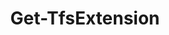 ﻿---
title: Get-TfsExtension
breadcrumbs: [ "ExtensionManagement" ]
parent: "ExtensionManagement"
description: "Gets one or more installed extensions in the specified collection. "
remarks: 
parameterSets: 
  "_All_": [ Collection, Extension, IncludeDisabledExtensions, IncludeErrors, IncludeInstallationIssues, Publisher, Server ] 
  "__AllParameterSets":  
    Extension: 
      type: "object"  
      position: "0"  
    Publisher: 
      type: "string"  
      position: "1"  
    Collection: 
      type: "object"  
    IncludeDisabledExtensions: 
      type: "SwitchParameter"  
    IncludeErrors: 
      type: "SwitchParameter"  
    IncludeInstallationIssues: 
      type: "SwitchParameter"  
    Server: 
      type: "object" 
parameters: 
  - name: "Extension" 
    description: "Specifies the ID or the name of the extensions. Wilcards are supported. When omitted, returns all extensions installed in the specified organization/collection. " 
    globbing: false 
    position: 0 
    type: "object" 
    defaultValue: "*" 
  - name: "Publisher" 
    description: "Specifies the ID or the name of the publisher. Wilcards are supported. When omitted, returns all extensions installed in the specified organization/collection. " 
    globbing: false 
    position: 1 
    type: "string" 
    defaultValue: "*" 
  - name: "IncludeDisabledExtensions" 
    description: "Includes disabled extensions in the result. When omitted, disabled extensions are not included in the result. " 
    globbing: false 
    type: "SwitchParameter" 
    defaultValue: "False" 
  - name: "IncludeErrors" 
    description:  
    globbing: false 
    type: "SwitchParameter" 
    defaultValue: "False" 
  - name: "IncludeInstallationIssues" 
    description:  
    globbing: false 
    type: "SwitchParameter" 
    defaultValue: "False" 
  - name: "Collection" 
    description: "Specifies the URL to the Team Project Collection or Azure DevOps Organization to connect to, a TfsTeamProjectCollection object (Windows PowerShell only), or a VssConnection object. You can also connect to an Azure DevOps Services organizations by simply providing its name instead of the full URL. For more details, see the Get-TfsTeamProjectCollection cmdlet. When omitted, it defaults to the connection set by Connect-TfsTeamProjectCollection (if any). " 
    globbing: false 
    pipelineInput: "true (ByValue)" 
    type: "object" 
    aliases: [ Organization ] 
  - name: "Organization" 
    description: "Specifies the URL to the Team Project Collection or Azure DevOps Organization to connect to, a TfsTeamProjectCollection object (Windows PowerShell only), or a VssConnection object. You can also connect to an Azure DevOps Services organizations by simply providing its name instead of the full URL. For more details, see the Get-TfsTeamProjectCollection cmdlet. When omitted, it defaults to the connection set by Connect-TfsTeamProjectCollection (if any). This is an alias of the Collection parameter." 
    globbing: false 
    pipelineInput: "true (ByValue)" 
    type: "object" 
    aliases: [ Organization ] 
  - name: "Server" 
    description: "Specifies the URL to the Team Foundation Server to connect to, a TfsConfigurationServer object (Windows PowerShell only), or a VssConnection object. When omitted, it defaults to the connection set by Connect-TfsConfiguration (if any). For more details, see the Get-TfsConfigurationServer cmdlet. " 
    globbing: false 
    type: "object"
inputs: 
  - type: "System.Object" 
    description: "Specifies the URL to the Team Project Collection or Azure DevOps Organization to connect to, a TfsTeamProjectCollection object (Windows PowerShell only), or a VssConnection object. You can also connect to an Azure DevOps Services organizations by simply providing its name instead of the full URL. For more details, see the Get-TfsTeamProjectCollection cmdlet. When omitted, it defaults to the connection set by Connect-TfsTeamProjectCollection (if any). "
outputs: 
  - type: "Microsoft.VisualStudio.Services.ExtensionManagement.WebApi.InstalledExtension" 
    description: 
notes: 
relatedLinks: 
  - text: "Online Version:" 
    uri: "https://tfscmdlets.dev/docs/cmdlets/ExtensionManagement/Get-TfsExtension"
aliases: 
examples: 
---
